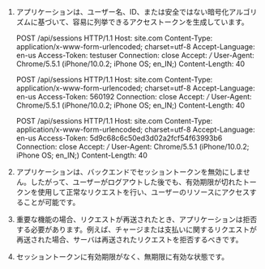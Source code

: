 
1) アプリケーションは、ユーザー名、ID、または安全ではない暗号化アルゴリズムに基づいて、容易に列挙できるアクセストークンを生成しています。


    POST /api/sessions HTTP/1.1
    Host: site.com
    Content-Type: application/x-www-form-urlencoded; charset=utf-8
    Accept-Language: en-us
    Access-Token: testuser
    Connection: close
    Accept: */*
    User-Agent: Chrome/5.5.1 (iPhone/10.0.2; iPhone OS; en_IN;)
    Content-Length: 40

    POST /api/sessions HTTP/1.1
    Host: site.com
    Content-Type: application/x-www-form-urlencoded; charset=utf-8
    Accept-Language: en-us
    Access-Token: 560192
    Connection: close
    Accept: */*
    User-Agent: Chrome/5.5.1 (iPhone/10.0.2; iPhone OS; en_IN;)
    Content-Length: 40

    POST /api/sessions HTTP/1.1
    Host: site.com
    Content-Type: application/x-www-form-urlencoded; charset=utf-8
    Accept-Language: en-us
    Access-Token: 5d9c68c6c50ed3d02a2fcf54f63993b6
    Connection: close
    Accept: */*
    User-Agent: Chrome/5.5.1 (iPhone/10.0.2; iPhone OS; en_IN;)
    Content-Length: 40

2) アプリケーションは、バックエンドでセッショントークンを無効にしません。したがって、ユーザーがログアウトした後でも、有効期限が切れたトークンを使用して正常なリクエストを行い、ユーザーのリソースにアクセスすることが可能です。

3) 重要な機能の場合、リクエストが再送されたとき、アプリケーションは拒否する必要があります。例えば、チャージまたは支払いに関するリクエストが再送された場合、サーバは再送されたリクエストを拒否するべきです。

4) セッショントークンに有効期限がなく、無期限に有効な状態です。
